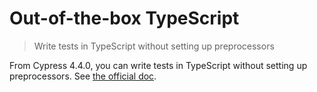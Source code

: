 # Out-of-the-box TypeScript
> Write tests in TypeScript without setting up preprocessors

From Cypress 4.4.0, you can write tests in TypeScript without setting up preprocessors. See [the official doc](https://on.cypress.io/typescript-support).
